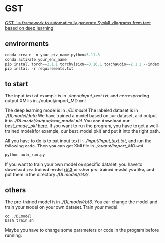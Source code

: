 # GST
[GST：a framework to automatically generate SysML diagrams from text based on deep learning](https://github.com/HaominGuo/HaominGuo.github.io.git/files/GST.pdf)
## environments
```python
conda create -n your_env_name python=3.11.8
conda activate your_env_name
pip install torch==2.1.1 torchvision==0.16.1 torchaudio==2.1.1 --index-url https://download.pytorch.org/whl/cu118
pip install -r requirements.txt
```
## to start

The input text of example is in *./input/Input_text.txt*, and corresponding output XMI is in ./output/import_MD.xml

The deep learning model is in *./DLmodel*
The labeled dataset is in *./DLmodel/data*
We have trained a model based on our dataset, and output it to *./DLmodel/output/best_model.pkl*. You can download our   *best_model_pkl* [here](https://drive.google.com/drive/folders/1SU0E14hhikxMLQYoEYfj_8_3KhOeqWzq).  If you want to run the program, you have to get a well-trained model(for example, our best_model.pkl) and put it into the right path.

All you have to do is to put input text in *./input/Input_text.txt*, and run the following code. Then you can get XMI file in *./output/import_MD.xml*
```python
python auto_run.py
```

If you want to train your own model on specific dataset, you have to download pre_trained model [rbt3](https://huggingface.co/hfl/rbt3/tree/main) or other pre_trained model you like, and put them in the directory *./DLmodel/rbt3/*.

## others

The pre-trained model is in *./DLmodel/rbt3*. You can change the model and train your model on your own dataset.
Train your model:

```python
cd ./DLmodel
bash train.sh
```
Maybe you have to change some parameters or code in the program before running.
